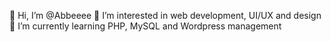 👋 Hi, I’m @Abbeeee
👀 I’m interested in web development, UI/UX and design
🌱 I’m currently learning PHP, MySQL and Wordpress management 
